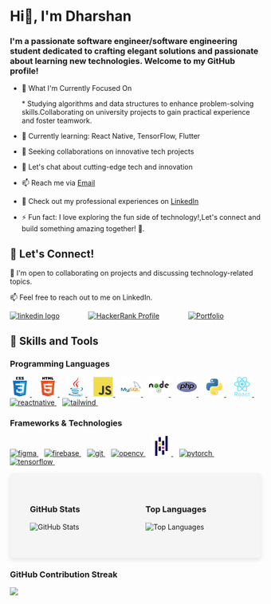 <h1>Hi👋, I'm Dharshan</h1>

<h3><p>I'm a passionate software engineer/software engineering student dedicated to crafting elegant solutions and passionate about learning new technologies. Welcome to my GitHub profile!</p></h3>

- 🔭 What I'm Currently Focused On
    <p> * Studying algorithms and data structures to enhance problem-solving skills.Collaborating on university projects to gain practical experience and foster teamwork.</p>

- 🌱 Currently learning: React Native, TensorFlow, Flutter
- 👯 Seeking collaborations on innovative tech projects
- 💬 Let's chat about cutting-edge tech and innovation
- 📫 Reach me via [Email](dharshanravindran8@gmail.com)
- 📄 Check out my professional experiences on [LinkedIn](https://www.linkedin.com/in/dharshan-4a2348278/)
- ⚡ Fun fact: I love exploring the fun side of technology!,Let's connect and build something amazing together! 🚀.


<h2>🤝 Let's Connect!</h2>
<p>💬 I'm open to collaborating on projects and discussing technology-related topics.</p>
<p>📫 Feel free to reach out to me on LinkedIn.</p>

<div style="display: flex; align-items: center;">
  <a href="https://www.linkedin.com/in/dharshan-4a2348278/" target="_blank" rel="noreferrer">
    <img src="https://raw.githubusercontent.com/maurodesouza/profile-readme-generator/master/src/assets/icons/social/linkedin/default.svg" width="52" height="40" alt="linkedin logo">
  </a>&nbsp;&nbsp;
  <a href="https://www.hackerrank.com/profile/dharshanravindr1" target="_blank" style="margin-left: 50px;">
    <img src="https://raw.githubusercontent.com/rahuldkjain/github-profile-readme-generator/master/src/images/icons/Social/hackerrank.svg" alt="HackerRank Profile" height="40" width="52" />
  </a>&nbsp;&nbsp;
  <a href="################" target="_blank" rel="noreferrer" style="margin-left: 50px;">
    <img src="https://img.shields.io/badge/my_portfolio-000?style=for-the-badge&logo=ko-fi&logoColor=white" alt="Portfolio" height="40"/>
  </a>
</div>


<h2>🚀 Skills and Tools</h2>
<h3>Programming Languages</h3>

<p align="left"> <a href="https://www.w3schools.com/css/" target="_blank" rel="noreferrer"> <img src="https://raw.githubusercontent.com/devicons/devicon/master/icons/css3/css3-original-wordmark.svg" alt="css3" width="40" height="40"/> </a>&nbsp;&nbsp;
<a href="https://www.w3.org/html/" target="_blank" rel="noreferrer"> <img src="https://raw.githubusercontent.com/devicons/devicon/master/icons/html5/html5-original-wordmark.svg" alt="html5" width="40" height="40"/> </a>&nbsp;&nbsp;
<a href="https://www.java.com" target="_blank" rel="noreferrer"> <img src="https://raw.githubusercontent.com/devicons/devicon/master/icons/java/java-original.svg" alt="java" width="40" height="40"/> </a>&nbsp;&nbsp;
<a href="https://developer.mozilla.org/en-US/docs/Web/JavaScript" target="_blank" rel="noreferrer"> <img src="https://raw.githubusercontent.com/devicons/devicon/master/icons/javascript/javascript-original.svg" alt="javascript" width="40" height="40"/> </a>&nbsp;&nbsp;
<a href="https://www.mysql.com/" target="_blank" rel="noreferrer"> <img src="https://raw.githubusercontent.com/devicons/devicon/master/icons/mysql/mysql-original-wordmark.svg" alt="mysql" width="40" height="40"/> </a>&nbsp;&nbsp;
<a href="https://nodejs.org" target="_blank" rel="noreferrer"> <img src="https://raw.githubusercontent.com/devicons/devicon/master/icons/nodejs/nodejs-original-wordmark.svg" alt="nodejs" width="40" height="40"/> </a>&nbsp;&nbsp;
<a href="https://www.php.net" target="_blank" rel="noreferrer"> <img src="https://raw.githubusercontent.com/devicons/devicon/master/icons/php/php-original.svg" alt="php" width="40" height="40"/> </a>&nbsp;&nbsp;
<a href="https://www.python.org" target="_blank" rel="noreferrer"> <img src="https://raw.githubusercontent.com/devicons/devicon/master/icons/python/python-original.svg" alt="python" width="40" height="40"/> </a>&nbsp;&nbsp;
<a href="https://reactjs.org/" target="_blank" rel="noreferrer"> <img src="https://raw.githubusercontent.com/devicons/devicon/master/icons/react/react-original-wordmark.svg" alt="react" width="40" height="40"/> </a>&nbsp;&nbsp;
<a href="https://reactnative.dev/" target="_blank" rel="noreferrer"> <img src="https://reactnative.dev/img/header_logo.svg" alt="reactnative" width="40" height="40"/> </a>&nbsp;&nbsp;
<a href="https://tailwindcss.com/" target="_blank" rel="noreferrer"> <img src="https://www.vectorlogo.zone/logos/tailwindcss/tailwindcss-icon.svg" alt="tailwind" width="40" height="40"/> </a>&nbsp;&nbsp;

<h3>Frameworks & Technologies</h3>

<a href="https://www.figma.com/" target="_blank" rel="noreferrer"> <img src="https://www.vectorlogo.zone/logos/figma/figma-icon.svg" alt="figma" width="40" height="40"/> </a>&nbsp;&nbsp;
<a href="https://firebase.google.com/" target="_blank" rel="noreferrer"> <img src="https://www.vectorlogo.zone/logos/firebase/firebase-icon.svg" alt="firebase" width="40" height="40"/> </a>&nbsp;&nbsp;
<a href="https://git-scm.com/" target="_blank" rel="noreferrer"> <img src="https://www.vectorlogo.zone/logos/git-scm/git-scm-icon.svg" alt="git" width="40" height="40"/> </a>&nbsp;&nbsp;
<a href="https://opencv.org/" target="_blank" rel="noreferrer"> <img src="https://www.vectorlogo.zone/logos/opencv/opencv-icon.svg" alt="opencv" width="40" height="40"/> </a>&nbsp;&nbsp;
<a href="https://pandas.pydata.org/" target="_blank" rel="noreferrer"> <img src="https://raw.githubusercontent.com/devicons/devicon/2ae2a900d2f041da66e950e4d48052658d850630/icons/pandas/pandas-original.svg" alt="pandas" width="40" height="40"/> </a>&nbsp;&nbsp;
<a href="https://pytorch.org/" target="_blank" rel="noreferrer"> <img src="https://www.vectorlogo.zone/logos/pytorch/pytorch-icon.svg" alt="pytorch" width="40" height="40"/> </a>&nbsp;&nbsp;
<a href="https://www.tensorflow.org" target="_blank" rel="noreferrer"> <img src="https://www.vectorlogo.zone/logos/tensorflow/tensorflow-icon.svg" alt="tensorflow" width="40" height="40"/> </a> &nbsp;&nbsp;</p>

<div style="display: flex; justify-content: space-between; align-items: center; background-color: #f5f5f5; padding: 20px; border-radius: 8px; box-shadow: 0 4px 8px rgba(0, 0, 0, 0.1);">
  <div style="flex: 1; padding: 20px;">
    <h3>GitHub Stats</h3>
    <p><img src="https://github-readme-stats.vercel.app/api?username=DharshanSR&show_icons=true&locale=en&theme=blueberry" alt="GitHub Stats" /></p>
  </div>
  <div style="flex: 1; padding: 20px;">
    <h3>Top Languages</h3>
    <p><img src="https://github-readme-stats.vercel.app/api/top-langs/?username=DharshanSR&layout=compact&theme=blueberry" alt="Top Languages" /></p>
  </div>
</div>

### GitHub Contribution Streak
![](https://github-readme-streak-stats.herokuapp.com/?user=DharshanSR&theme=blueberry&hide_border=false)




